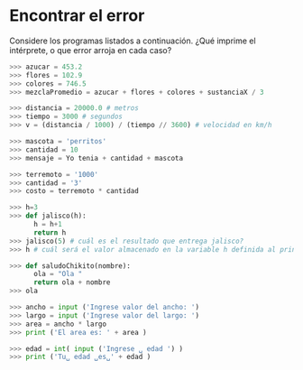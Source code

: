 # Encontrar el error
Considere los programas listados a continuación. ¿Qué imprime el intérprete, o que error arroja en cada caso?

``` python
>>> azucar = 453.2
>>> flores = 102.9
>>> colores = 746.5
>>> mezclaPromedio = azucar + flores + colores + sustanciaX / 3
```

```python
>>> distancia = 20000.0 # metros
>>> tiempo = 3000 # segundos
>>> v = (distancia / 1000) / (tiempo // 3600) # velocidad en km/h
```

```python
>>> mascota = 'perritos'
>>> cantidad = 10
>>> mensaje = Yo tenia + cantidad + mascota
```

```python
>>> terremoto = '1000'
>>> cantidad = '3'
>>> costo = terremoto * cantidad
```

```python
>>> h=3
>>> def jalisco(h):
      h = h+1
      return h
>>> jalisco(5) # cuál es el resultado que entrega jalisco?
>>> h # cuál será el valor almacenado en la variable h definida al principio?
```

```python
>>> def saludoChikito(nombre):
      ola = "Ola "
      return ola + nombre
>>> ola
```

```python
>>> ancho = input ('Ingrese valor del ancho: ')
>>> largo = input ('Ingrese valor del largo: ')
>>> area = ancho * largo
>>> print ('El area es: ' + area )
```

```python
>>> edad = int( input ('Ingrese ␣ edad ') )
>>> print ('Tu␣ edad ␣es␣' + edad )
```